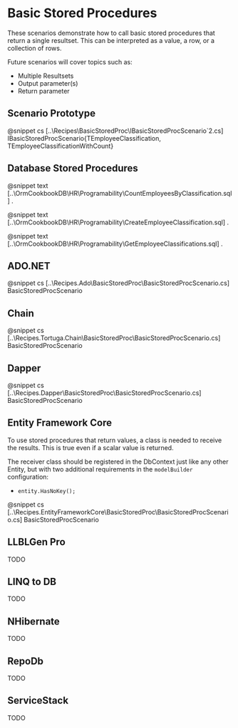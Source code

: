 ﻿# Basic Stored Procedures

These scenarios demonstrate how to call basic stored procedures that return a single resultset. This can be interpreted as a value, a row, or a collection of rows. 

Future scenarios will cover topics such as:

* Multiple Resultsets
* Output parameter(s)
* Return parameter

## Scenario Prototype

@snippet cs [..\Recipes\BasicStoredProc\IBasicStoredProcScenario`2.cs] IBasicStoredProcScenario{TEmployeeClassification, TEmployeeClassificationWithCount}

## Database Stored Procedures

@snippet text [..\OrmCookbookDB\HR\Programability\CountEmployeesByClassification.sql] .

@snippet text [..\OrmCookbookDB\HR\Programability\CreateEmployeeClassification.sql] .

@snippet text [..\OrmCookbookDB\HR\Programability\GetEmployeeClassifications.sql] .

## ADO.NET

@snippet cs [..\Recipes.Ado\BasicStoredProc\BasicStoredProcScenario.cs] BasicStoredProcScenario

## Chain

@snippet cs [..\Recipes.Tortuga.Chain\BasicStoredProc\BasicStoredProcScenario.cs] BasicStoredProcScenario

## Dapper

@snippet cs [..\Recipes.Dapper\BasicStoredProc\BasicStoredProcScenario.cs] BasicStoredProcScenario

## Entity Framework Core

To use stored procedures that return values, a class is needed to receive the results. This is true even if a scalar value is returned.

The receiver class should be registered in the DbContext just like any other Entity, but with two additional requirements in the `modelBuilder` configuration:

* `entity.HasNoKey();`

@snippet cs [..\Recipes.EntityFrameworkCore\BasicStoredProc\BasicStoredProcScenario.cs] BasicStoredProcScenario

## LLBLGen Pro 

TODO

## LINQ to DB

TODO

## NHibernate

TODO

## RepoDb

TODO

## ServiceStack

TODO
